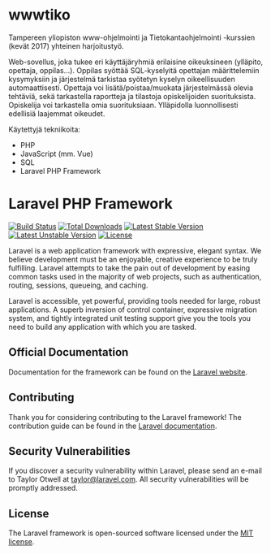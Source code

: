# wwwtiko

Tampereen yliopiston www-ohjelmointi ja Tietokantaohjelmointi -kurssien (kevät 2017) yhteinen harjoitustyö. 

Web-sovellus, joka tukee eri käyttäjäryhmiä erilaisine oikeuksineen (ylläpito, opettaja, oppilas...). Oppilas syöttää SQL-kyselyitä opettajan määrittelemiin kysymyksiin ja järjestelmä tarkistaa syötetyn kyselyn oikeellisuuden automaattisesti. Opettaja voi lisätä/poistaa/muokata järjestelmässä olevia tehtäviä, sekä tarkastella raportteja ja tilastoja opiskelijoiden suorituksista. Opiskelija voi tarkastella omia suorituksiaan. Ylläpidolla luonnollisesti edellisiä laajemmat oikeudet.

Käytettyjä tekniikoita:
* PHP
* JavaScript (mm. Vue)
* SQL
* Laravel PHP Framework


# Laravel PHP Framework

[![Build Status](https://travis-ci.org/laravel/framework.svg)](https://travis-ci.org/laravel/framework)
[![Total Downloads](https://poser.pugx.org/laravel/framework/d/total.svg)](https://packagist.org/packages/laravel/framework)
[![Latest Stable Version](https://poser.pugx.org/laravel/framework/v/stable.svg)](https://packagist.org/packages/laravel/framework)
[![Latest Unstable Version](https://poser.pugx.org/laravel/framework/v/unstable.svg)](https://packagist.org/packages/laravel/framework)
[![License](https://poser.pugx.org/laravel/framework/license.svg)](https://packagist.org/packages/laravel/framework)

Laravel is a web application framework with expressive, elegant syntax. We believe development must be an enjoyable, creative experience to be truly fulfilling. Laravel attempts to take the pain out of development by easing common tasks used in the majority of web projects, such as authentication, routing, sessions, queueing, and caching.

Laravel is accessible, yet powerful, providing tools needed for large, robust applications. A superb inversion of control container, expressive migration system, and tightly integrated unit testing support give you the tools you need to build any application with which you are tasked.

## Official Documentation

Documentation for the framework can be found on the [Laravel website](http://laravel.com/docs).

## Contributing

Thank you for considering contributing to the Laravel framework! The contribution guide can be found in the [Laravel documentation](http://laravel.com/docs/contributions).

## Security Vulnerabilities

If you discover a security vulnerability within Laravel, please send an e-mail to Taylor Otwell at taylor@laravel.com. All security vulnerabilities will be promptly addressed.

## License

The Laravel framework is open-sourced software licensed under the [MIT license](http://opensource.org/licenses/MIT).
